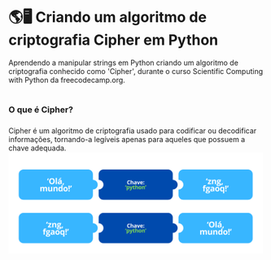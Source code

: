 # 🌎🖥 Criando um algoritmo de criptografia Cipher em Python
Aprendendo a manipular strings em Python criando um algoritmo de criptografia conhecido como 'Cipher', durante o curso Scientific Computing with Python da freecodecamp.org.
<br>
<br>
<h3>O que é Cipher?<h3></h3>
Cipher é um algoritmo de criptografia usado para codificar ou decodificar informações, tornando-a legíveis apenas para aqueles que possuem a chave adequada.
<img src="/img-example.png" width=500px>

